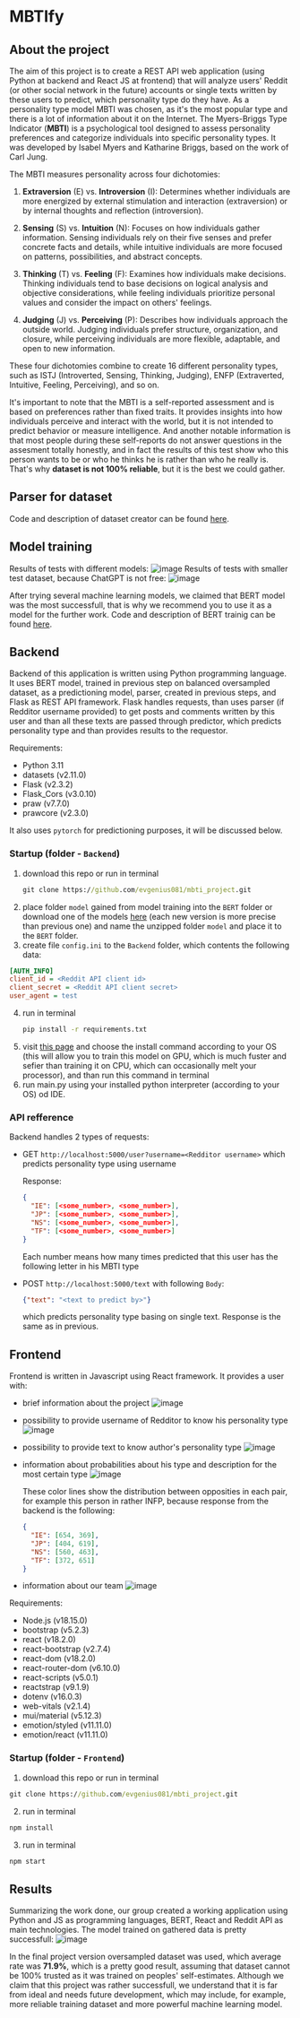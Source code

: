 # MBTIfy
## About the project
The aim of this project is to create a REST API web application (using Python at backend and React JS at frontend) that will analyze users' Reddit (or other social network in the future) accounts or single texts written by these users to predict, which personality type do they have. As a personality type model MBTI was chosen, as it's the most popular type and there is a lot of information about it on the Internet. The Myers-Briggs Type Indicator (**MBTI**) is a psychological tool designed to assess personality preferences and categorize individuals into specific personality types. It was developed by Isabel Myers and Katharine Briggs, based on the work of Carl Jung.

The MBTI measures personality across four dichotomies:

1. **Extraversion** (E) vs. **Introversion** (I): Determines whether individuals are more energized by external stimulation and interaction (extraversion) or by internal thoughts and reflection (introversion).

2. **Sensing** (S) vs. **Intuition** (N): Focuses on how individuals gather information. Sensing individuals rely on their five senses and prefer concrete facts and details, while intuitive individuals are more focused on patterns, possibilities, and abstract concepts.

3. **Thinking** (T) vs. **Feeling** (F): Examines how individuals make decisions. Thinking individuals tend to base decisions on logical analysis and objective considerations, while feeling individuals prioritize personal values and consider the impact on others' feelings.

4. **Judging** (J) vs. **Perceiving** (P): Describes how individuals approach the outside world. Judging individuals prefer structure, organization, and closure, while perceiving individuals are more flexible, adaptable, and open to new information.

These four dichotomies combine to create 16 different personality types, such as ISTJ (Introverted, Sensing, Thinking, Judging), ENFP (Extraverted, Intuitive, Feeling, Perceiving), and so on.

It's important to note that the MBTI is a self-reported assessment and is based on preferences rather than fixed traits. It provides insights into how individuals perceive and interact with the world, but it is not intended to predict behavior or measure intelligence. And another notable information is that most people during these self-reports do not answer questions in the assesment totally honestly, and in fact the results of this test show who this person wants to be or who he thinks he is rather than who he really is. That's why **dataset is not 100% reliable**, but it is the best we could gather.

## Parser for dataset
Code and description of dataset creator can be found [here](https://github.com/evgenius081/mbti_project/tree/parser).

## Model training
Results of tests with different models:
![image](https://github.com/evgenius081/mbti_project/assets/56554114/330e62cb-a44e-4194-b9fd-2406dbe8beff)
Results of tests with smaller test dataset, because ChatGPT is not free:
![image](https://github.com/evgenius081/mbti_project/assets/56554114/6e86bdf3-40a0-4981-bd22-51e5fbac1fcc)

After trying several machine learning models, we claimed that BERT model was the most successfull, that is why we recommend you to use it as a model for the further work. Code and description of BERT trainig can be found [here](https://github.com/evgenius081/mbti_project/tree/bert).


## Backend
Backend of this application is written using Python programming language. It uses BERT model, trained in previous step on balanced oversampled dataset, as a predictioning model, parser, created in previous steps, and Flask as REST API framework. Flask handles requests, than uses parser (if Redditor username provided) to get posts and comments written by this user and than all these texts are passed through predictor, which predicts personality type and than provides results to the requestor. 

Requirements:
- Python 3.11
- datasets (v2.11.0)
- Flask (v2.3.2)
- Flask_Cors (v3.0.10)
- praw (v7.7.0)
- prawcore (v2.3.0)

It also uses `pytorch` for predictioning purposes, it will be discussed below.

### Startup (folder - `Backend`)
1. download this repo or run in terminal
   ```cmd
   git clone https://github.com/evgenius081/mbti_project.git
   ```
2. place folder `model` gained from model training into the `BERT` folder or download one of the models [here](https://drive.google.com/drive/folders/1x5rG8NtXbRai7eUY4y-jtc7zlbiJK7ss?usp=sharing) (each new version is more precise than previous one) and name the unzipped folder `model` and place it to the `BERT` folder. 
3. create file ``config.ini`` to the `Backend` folder, which contents the following data:
```ini
[AUTH_INFO]
client_id = <Reddit API client id>
client_secret = <Reddit API client secret>
user_agent = test
```
4. run in terminal
   ```cmd
   pip install -r requirements.txt
   ```
5. visit [this page](https://pytorch.org/get-started/locally/) and choose the install command according to your OS (this will allow you to train this model on GPU, which is much fuster and sefier than training it on CPU, which can occasionally melt your processor), and than run this command in terminal
6. run main.py using your installed python interpreter (according to your OS) od IDE.

### API refference
Backend handles 2 types of requests:
- GET `http://localhost:5000/user?username=<Redditor username>` which predicts personality type using username

  Response:
  ```json
  {
    "IE": [<some_number>, <some_number>],
    "JP": [<some_number>, <some_number>],
    "NS": [<some_number>, <some_number>],
    "TF": [<some_number>, <some_number>]
  }
  ```
  Each number means how many times predicted that this user has the following letter in his MBTI type
- POST `http://localhost:5000/text` with following `Body`:
  ```json
  {"text": "<text to predict by>"}
  ```
  which predicts personality type basing on single text. Response is the same as in previous.

## Frontend
Frontend is written in Javascript using React framework. It provides a user with:
- brief information about the project
  ![image](https://github.com/evgenius081/mbti_project/assets/56554114/40321d08-dcac-4b07-a10c-7d8962d580aa)

- possibility to provide username of Redditor to know his personality type
  ![image](https://github.com/evgenius081/mbti_project/assets/56554114/1e66d24f-4777-46fd-8f76-0aa809d8efef)

- possibility to provide text to know author's personality type
  ![image](https://github.com/evgenius081/mbti_project/assets/56554114/430c1aea-15f9-4a1c-bcc7-3743b66c20c4)

- information about probabilities about his type and description for the most certain type
  ![image](https://github.com/evgenius081/mbti_project/assets/56554114/b89cfb2f-23bc-45f2-9581-17678028a1cc)

  These color lines show the distribution between opposities in each pair, for example this person in rather INFP, because response from the backend is the following:
  ```json
  {
    "IE": [654, 369],
    "JP": [404, 619],
    "NS": [560, 463],
    "TF": [372, 651]
  }
  ```
- information about our team
  ![image](https://github.com/evgenius081/mbti_project/assets/56554114/c51cbf6d-2291-4c92-92fc-67cae3bc0786)


Requirements:
- Node.js (v18.15.0)
- bootstrap (v5.2.3)
- react (v18.2.0)
- react-bootstrap (v2.7.4)
- react-dom (v18.2.0)
- react-router-dom (v6.10.0)
- react-scripts (v5.0.1)
- reactstrap (v9.1.9)
- dotenv (v16.0.3)
- web-vitals (v2.1.4)
- mui/material (v5.12.3)
- emotion/styled (v11.11.0)
- emotion/react (v11.11.0)

### Startup (folder - `Frontend`)
1. download this repo or run in terminal
  ```cmd
  git clone https://github.com/evgenius081/mbti_project.git
  ```
2. run in terminal
  ```cmd
  npm install
  ```
3. run in terminal
  ```cmd
  npm start
  ```

## Results
Summarizing the work done, our group created a working application using Python and JS as programming languages, BERT, React and Reddit API as main technologies. The model trained on gathered data is pretty successfull:
![image](https://github.com/evgenius081/mbti_project/assets/56554114/5fb91ca5-ee8b-4d03-ad8e-a68eb0b793cd)

In the final project version oversampled dataset was used, which average rate was **71.9%**, which is a pretty good result, assuming that dataset cannot be 100% trusted as it was trained on peoples' self-estimates. Although we claim that this project was rather successfull, we understand that it is far from ideal and needs future development, which may include, for example, more reliable training dataset and more powerful machine learning model.

